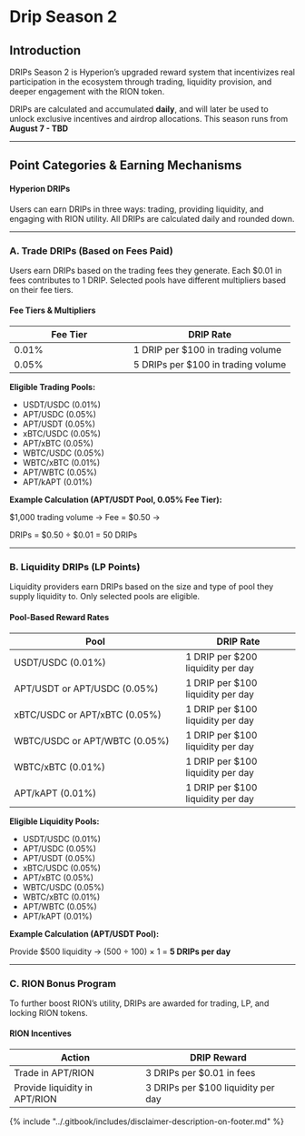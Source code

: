 # Drip Season 2

## Introduction

DRIPs Season 2 is Hyperion’s upgraded reward system that incentivizes real participation in the ecosystem through trading, liquidity provision, and deeper engagement with the RION token.

DRIPs are calculated and accumulated **daily**, and will later be used to unlock exclusive incentives and airdrop allocations. This season runs from **August 7 - TBD**

***

## Point Categories & Earning Mechanisms

#### Hyperion DRIPs

Users can earn DRIPs in three ways: trading, providing liquidity, and engaging with RION utility. All DRIPs are calculated daily and rounded down.

***

### A. Trade DRIPs (Based on Fees Paid)

Users earn DRIPs based on the trading fees they generate. Each $0.01 in fees contributes to 1 DRIP. Selected pools have different multipliers based on their fee tiers.

#### **Fee Tiers & Multipliers**

<table><thead><tr><th width="194.49609375">Fee Tier</th><th>DRIP Rate</th></tr></thead><tbody><tr><td>0.01%</td><td>1 DRIP per $100 in trading volume</td></tr><tr><td>0.05%</td><td>5 DRIPs per $100 in trading volume</td></tr></tbody></table>

**Eligible Trading Pools:**

* USDT/USDC (0.01%)
* APT/USDC (0.05%)
* APT/USDT (0.05%)
* xBTC/USDC (0.05%)
* APT/xBTC (0.05%)
* WBTC/USDC (0.05%)
* WBTC/xBTC (0.01%)
* APT/WBTC (0.05%)
* APT/kAPT (0.01%)

**Example Calculation (APT/USDT Pool, 0.05% Fee Tier):**

$1,000 trading volume → Fee = $0.50 →

DRIPs = $0.50 ÷ $0.01 = 50 DRIPs

***

### B. Liquidity DRIPs (LP Points)

Liquidity providers earn DRIPs based on the size and type of pool they supply liquidity to. Only selected pools are eligible.

#### Pool-Based Reward Rates

<table><thead><tr><th width="286.3984375">Pool</th><th>DRIP Rate</th></tr></thead><tbody><tr><td>USDT/USDC (0.01%)</td><td>1 DRIP per $200 liquidity per day</td></tr><tr><td>APT/USDT or APT/USDC (0.05%)</td><td>1 DRIP per $100 liquidity per day</td></tr><tr><td>xBTC/USDC or APT/xBTC (0.05%) </td><td>1 DRIP per $100 liquidity per day</td></tr><tr><td>WBTC/USDC or APT/WBTC (0.05%)</td><td>1 DRIP per $100 liquidity per day</td></tr><tr><td>WBTC/xBTC (0.01%)</td><td>1 DRIP per $100 liquidity per day</td></tr><tr><td>APT/kAPT (0.01%)</td><td>1 DRIP per $100 liquidity per day</td></tr></tbody></table>

**Eligible Liquidity Pools:**

* USDT/USDC (0.01%)
* APT/USDC (0.05%)
* APT/USDT (0.05%)
* xBTC/USDC (0.05%)
* APT/xBTC (0.05%)
* WBTC/USDC (0.05%)
* WBTC/xBTC (0.01%)
* APT/WBTC (0.05%)
* APT/kAPT (0.01%)

**Example Calculation (APT/USDT Pool):**

Provide $500 liquidity → (500 ÷ 100) × 1 = **5 DRIPs per day**

***

### C. RION Bonus Program

To further boost RION’s utility, DRIPs are awarded for trading, LP, and locking RION tokens.

#### RION Incentives

| Action                        | DRIP Reward                        |
| ----------------------------- | ---------------------------------- |
| Trade in APT/RION             | 3 DRIPs per $0.01 in fees          |
| Provide liquidity in APT/RION | 3 DRIPs per $100 liquidity per day |



{% include "../.gitbook/includes/disclaimer-description-on-footer.md" %}

